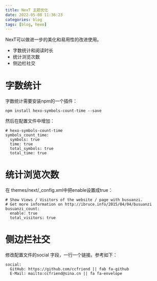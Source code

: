 ```yaml
---
title: NexT 主题优化
date: 2022-05-08 11:36:23
categories: blog
tags: [blog, hexo]
---
```


NexT可以做进一步的美化和易用性的改进使用。

- 字数统计和阅读时长
- 统计浏览次数
- 侧边栏社交


<!-- more -->

# 字数统计

字数统计需要安装npm的一个插件：

```
npm install hexo-symbols-count-time --save
```

然后在配置文件中增加：

```
# hexo-symbols-count-time
symbols_count_time:
  symbols: true
  time: true
  total_symbols: true
  total_time: true
```

# 统计浏览次数
在 themes/next/_config.xml中把enable设置成true：
```
# Show Views / Visitors of the website / page with busuanzi.
# Get more information on http://ibruce.info/2015/04/04/busuanzi
busuanzi_count:
  enable: true
  total_visitors: true
```

# 侧边栏社交
修改配置文件的social 字段，一行一个链接。参考如下：
```
social:
  GitHub: https://github.com/ccfriend || fab fa-github
  E-Mail: mailto:ccfriend@sina.cn || fa fa-envelope
```
